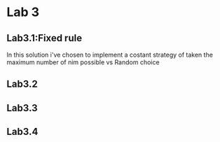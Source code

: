 # Lab 3
## Lab3.1:Fixed rule
In this solution i've chosen to implement a costant strategy of taken the maximum number of nim possible vs Random choice 
## Lab3.2
## Lab3.3
## Lab3.4
